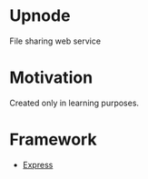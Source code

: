 # Upnode
File sharing web service

# Motivation

Created only in learning purposes. 

# Framework

  * [Express](https://github.com/expressjs/generator)
